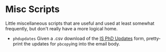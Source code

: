 Misc Scripts
============

Little miscellaneous scripts that are useful and used at least somewhat
frequently, but don't really have a more logical home.

- `phdupdates` Given a .csv download of the [IS PhD
  Updates](philadams.net/is-phd-updates) form, pretty-print the updates for
  `pbcopy`ing into the email body.
